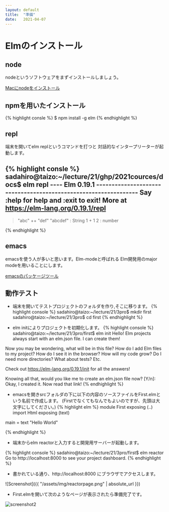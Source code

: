 ```yaml
---
layout: default
title:  "準備"
date:   2021-04-07 
---
```


# Elmのインストール

## node

nodeというソフトウェアをまずインストールしましょう。

[Macにnodeをインストール](https://qiita.com/kyosuke5_20/items/c5f68fc9d89b84c0df09)

## npmを用いたインストール

{% highlight consle %}
$ npm install -g elm
{% endhighlight %}

## repl
端末を開いてelm replというコマンドを打つと
対話的なインタープリーターが起動します。

{% highlight consle %}
sadahiro@taizo:~/lecture/21/ghp/2021cources/docs$ elm repl
---- Elm 0.19.1 ----------------------------------------------------------------
Say :help for help and :exit to exit! More at <https://elm-lang.org/0.19.1/repl>
--------------------------------------------------------------------------------
> "abc" ++ "def"
"abcdef" : String
> 1 + 1
2 : number
> 
{% endhighlight %}

## emacs

emacsを使う人が多いと思います。Elm-modeと呼ばれる
Elm開発用のmajor modeを用いることにします。

[emacsのパッケージツール](https://emacs-jp.github.io/packages/package)

## 動作テスト

- 端末を開いてテストプロジェクトのフォルダを作り,そこに移ります。
{% highlight console %}
sadahiro@taizo:~/lecture/21/3pro$ mkdir first
sadahiro@taizo:~/lecture/21/3pro$ cd first
{% endhighlight %}

- elm initによりプロジェクトを初期化します。
{% highlight console %}
sadahiro@taizo:~/lecture/21/3pro/first$ elm init
Hello! Elm projects always start with an elm.json file. I can create them!

Now you may be wondering, what will be in this file? How do I add Elm files to
my project? How do I see it in the browser? How will my code grow? Do I need
more directories? What about tests? Etc.

Check out <https://elm-lang.org/0.19.1/init> for all the answers!

Knowing all that, would you like me to create an elm.json file now? [Y/n]: 
Okay, I created it. Now read that link!
{% endhighlight %}

- emacsを開きsrcフォルダの下に以下の内容のソースファイルをFirst.elmという名前で作成します。
(Firstでなくてもなんでもよいのですが、先頭は大文字にしてください。)
{% highlight elm %}
module First exposing (..)
import Html exposing (text)

main =
    text "Hello World"

{% endhighlight %}

- 端末からelm reactorと入力すると開発用サーバーが起動します。

{% highlight console %}
sadahiro@taizo:~/lecture/21/3pro/first$ elm reactor
Go to http://localhost:8000 to see your project dashboard.
{% endhighlight %}

- 書かれている通り、http://localhost:8000
にブラウザでアクセスします。

![Screenshot]({{ "/assets/img/reactorpage.png" | absolute_url }})


- First.elmを開いて次のようなページが表示されたら準備完了です。

![screenshot2](/assets/img/First.png)

